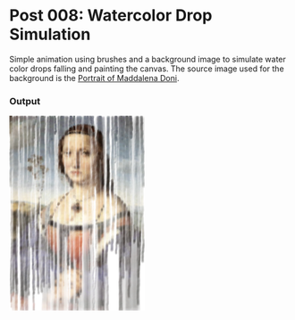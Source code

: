 # Post 008: Watercolor Drop Simulation

Simple animation using brushes and a background image to simulate water color drops falling and painting the canvas. The source image used for the background is the [Portrait of Maddalena Doni](https://en.wikipedia.org/wiki/Portrait_of_Maddalena_Doni#/media/File:Rafael_-_Retrato_de_Maddalena_Doni.jpg).

### Output
<img src="doc/output.png" width="48%"> 

